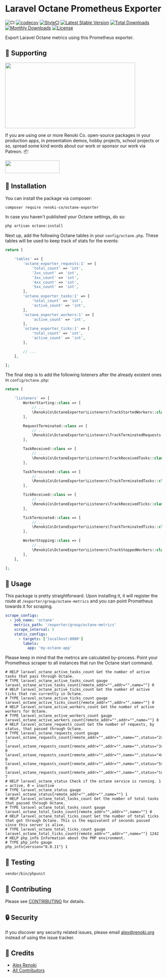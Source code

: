 Laravel Octane Prometheus Exporter
==================================

![CI](https://github.com/renoki-co/octane-exporter/workflows/CI/badge.svg?branch=master)
[![codecov](https://codecov.io/gh/renoki-co/octane-exporter/branch/master/graph/badge.svg)](https://codecov.io/gh/renoki-co/octane-exporter/branch/master)
[![StyleCI](https://github.styleci.io/repos/410801641/shield?branch=master)](https://github.styleci.io/repos/410801641)
[![Latest Stable Version](https://poser.pugx.org/renoki-co/octane-exporter/v/stable)](https://packagist.org/packages/renoki-co/octane-exporter)
[![Total Downloads](https://poser.pugx.org/renoki-co/octane-exporter/downloads)](https://packagist.org/packages/renoki-co/octane-exporter)
[![Monthly Downloads](https://poser.pugx.org/renoki-co/octane-exporter/d/monthly)](https://packagist.org/packages/renoki-co/octane-exporter)
[![License](https://poser.pugx.org/renoki-co/octane-exporter/license)](https://packagist.org/packages/renoki-co/octane-exporter)

Export Laravel Octane metrics using this Prometheus exporter.

## 🤝 Supporting

[<img src="https://github-content.s3.fr-par.scw.cloud/static/30.jpg" height="210" width="418" />](https://github-content.renoki.org/github-repo/30)

If you are using one or more Renoki Co. open-source packages in your production apps, in presentation demos, hobby projects, school projects or so, spread some kind words about our work or sponsor our work via Patreon. 📦

[<img src="https://c5.patreon.com/external/logo/become_a_patron_button.png" height="41" width="175" />](https://www.patreon.com/bePatron?u=10965171)

## 🚀 Installation

You can install the package via composer:

```bash
composer require renoki-co/octane-exporter
```

In case you haven't published your Octane settings, do so:

```bash
php artisan octane:install
```

Next up, add the following Octane tables in your `config/octane.php`. These tables will be used to keep track of stats for the events:

```php
return [

    'tables' => [
        'octane_exporter_requests:1' => [
            'total_count' => 'int',
            '2xx_count' => 'int',
            '3xx_count' => 'int',
            '4xx_count' => 'int',
            '5xx_count' => 'int',
        ],
        'octane_exporter_tasks:1' => [
            'total_count' => 'int',
            'active_count' => 'int',
        ],
        'octane_exporter_workers:1' => [
            'active_count' => 'int',
        ],
        'octane_exporter_ticks:1' => [
            'total_count' => 'int',
            'active_count' => 'int',
        ],

        // ...
    ],

];
```

The final step is to add the following listeners after the already existent ones in `config/octane.php`:

```php
return [

    'listeners' => [
        WorkerStarting::class => [
            // ...
            \RenokiCo\OctaneExporter\Listeners\TrackStartedWorkers::class,
        ],

        RequestTerminated::class => [
            // ...
            \RenokiCo\OctaneExporter\Listeners\TrackTerminatedRequests::class,
        ],

        TaskReceived::class => [
            // ...
            \RenokiCo\OctaneExporter\Listeners\TrackReceivedTasks::class,
        ],

        TaskTerminated::class => [
            // ...
            \RenokiCo\OctaneExporter\Listeners\TrackTerminatedTasks::class,
        ],

        TickReceived::class => [
            // ...
            \RenokiCo\OctaneExporter\Listeners\TrackReceivedTicks::class,
        ],

        TickTerminated::class => [
            // ...
            \RenokiCo\OctaneExporter\Listeners\TrackTerminatedTicks::class,
        ],

        WorkerStopping::class => [
            // ...
            \RenokiCo\OctaneExporter\Listeners\TrackStoppedWorkers::class,
        ],
    ],

];
```

## 🙌 Usage

This package is pretty straightforward. Upon installing it, it will register the route at `/exporter/group/octane-metrics` and you can point Prometheus towards it for scraping.

```yaml
scrape_configs:
  - job_name: 'octane'
    metrics_path: '/exporter/group/octane-metrics'
    scrape_interval: 5
    static_configs:
      - targets: ['localhost:8000']
        labels:
          app: 'my-octane-app'
```

Please keep in mind that the metrics are calculated by-process. Point your Prometheus scraper to all instances that run the Octane start command.

```
# HELP laravel_octane_active_tasks_count Get the number of active tasks that pass through Octane.
# TYPE laravel_octane_active_tasks_count gauge
laravel_octane_active_tasks_count{remote_addr="",addr="",name=""} 0
# HELP laravel_octane_active_ticks_count Get the number of active ticks that run currently in Octane.
# TYPE laravel_octane_active_ticks_count gauge
laravel_octane_active_ticks_count{remote_addr="",addr="",name=""} 0
# HELP laravel_octane_active_workers_count Get the number of active workers for Octane.
# TYPE laravel_octane_active_workers_count gauge
laravel_octane_active_workers_count{remote_addr="",addr="",name=""} 8
# HELP laravel_octane_requests_count Get the number of requests, by status, that passed through Octane.
# TYPE laravel_octane_requests_count gauge
laravel_octane_requests_count{remote_addr="",addr="",name="",status="2xx_count"} 7
laravel_octane_requests_count{remote_addr="",addr="",name="",status="3xx_count"} 0
laravel_octane_requests_count{remote_addr="",addr="",name="",status="4xx_count"} 0
laravel_octane_requests_count{remote_addr="",addr="",name="",status="5xx_count"} 0
laravel_octane_requests_count{remote_addr="",addr="",name="",status="total_count"} 7
# HELP laravel_octane_status Check if the octane service is running. 1 = active, 0 = inactive
# TYPE laravel_octane_status gauge
laravel_octane_status{remote_addr="",addr="",name=""} 1
# HELP laravel_octane_total_tasks_count Get the number of total tasks that passed through Octane.
# TYPE laravel_octane_total_tasks_count gauge
laravel_octane_total_tasks_count{remote_addr="",addr="",name=""} 0
# HELP laravel_octane_total_ticks_count Get the number of total ticks that got through Octane. This is the equivalent of seconds passed since this server is alive.
# TYPE laravel_octane_total_ticks_count gauge
laravel_octane_total_ticks_count{remote_addr="",addr="",name=""} 1242
# HELP php_info Information about the PHP environment.
# TYPE php_info gauge
php_info{version="8.0.11"} 1
```

## 🐛 Testing

``` bash
vendor/bin/phpunit
```

## 🤝 Contributing

Please see [CONTRIBUTING](CONTRIBUTING.md) for details.

## 🔒  Security

If you discover any security related issues, please email alex@renoki.org instead of using the issue tracker.

## 🎉 Credits

- [Alex Renoki](https://github.com/rennokki)
- [All Contributors](../../contributors)
